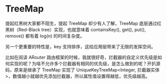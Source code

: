 # TreeMap

提起红黑树大家都不陌生，提起 TreeMap 却少有人了解，TreeMap 底层通过红黑树（Red-Black tree）实现，也就意味着 containsKey(), get(), put(), remove() 都有着 log(n) 的时间复杂度。

另一个更重要的特性是，key 支持排序，这给应用层带来了无限的发挥空间。

比如在阅读 ARouter 路由框架的时候，我就很好奇，拦截器的自定义优先级是如何实现的呢？为啥不允许多个拦截器有相同的优先级，是怎么做到的呢？开扒源码，原来是继承了 TreeMap 实现了 UniqueKeyTreeMap<Integer, 拦截器实体>，数值越小就越优先添加拦截器，所以属性值设置得越低，优先级越高。
